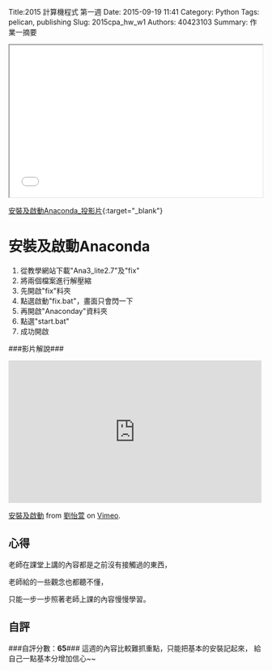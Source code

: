 Title:2015 計算機程式 第一週
Date: 2015-09-19 11:41
Category: Python
Tags: pelican, publishing
Slug: 2015cpa_hw_w1
Authors: 40423103
Summary: 作業一摘要



<iframe src="40423103_cp_w1_p.html" width="500" height="300"></iframe>

[安裝及啟動Anaconda_投影片](40423103_cp_w1_p.html){:target="_blank"}

安裝及啟動Anaconda
================
                                                                                                
                                                                                                                                
1. 從教學網站下載"Ana3_lite2.7"及"fix"
2. 將兩個檔案進行解壓縮
3. 先開啟"fix"料夾
4. 點選啟動"fix.bat"，畫面只會閃一下
5. 再開啟"Anaconday"資料夾
6. 點選"start.bat"
7. 成功開啟
                                        
                                        
###影片解說###
                                            
<iframe src="https://player.vimeo.com/video/145948723" width="500" height="281" frameborder="0" webkitallowfullscreen mozallowfullscreen allowfullscreen></iframe> <p><a href="https://vimeo.com/145948723">安裝及啟動</a> from <a href="https://vimeo.com/user45467634">劉怡萱</a> on <a href="https://vimeo.com">Vimeo</a>.</p>
                                                                                
                                                                                
心得
-------
老師在課堂上講的內容都是之前沒有接觸過的東西，
            
老師給的一些觀念也都聽不懂，
            
只能一步一步照著老師上課的內容慢慢學習。
                                                                                
                                                                                
自評
--------
###自評分數：**65**###
這週的內容比較難抓重點，只能把基本的安裝記起來，
給自己一點基本分增加信心~~
